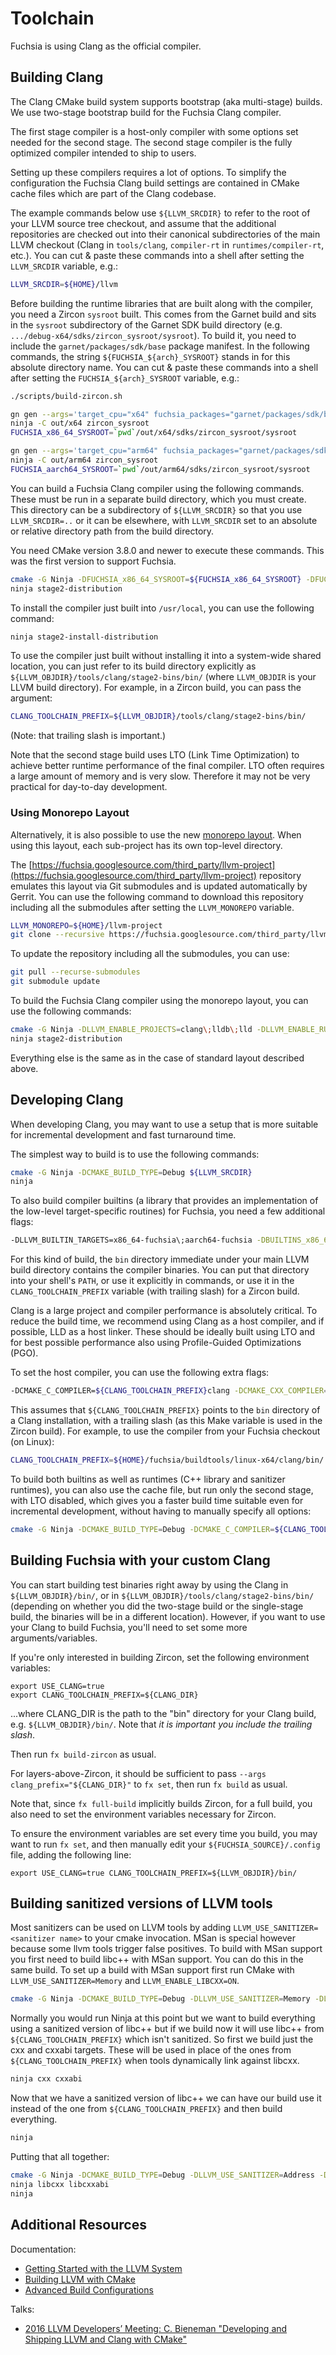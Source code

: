 # Toolchain

Fuchsia is using Clang as the official compiler.

## Building Clang

The Clang CMake build system supports bootstrap (aka multi-stage) builds. We use
two-stage bootstrap build for the Fuchsia Clang compiler.

The first stage compiler is a host-only compiler with some options set needed
for the second stage. The second stage compiler is the fully optimized compiler
intended to ship to users.

Setting up these compilers requires a lot of options. To simplify the
configuration the Fuchsia Clang build settings are contained in CMake cache
files which are part of the Clang codebase.

The example commands below use `${LLVM_SRCDIR}` to refer to the root of your
LLVM source tree checkout, and assume that the additional repositories are
checked out into their canonical subdirectories of the main LLVM checkout
(Clang in `tools/clang`, `compiler-rt` in `runtimes/compiler-rt`, etc.).  You
can cut & paste these commands into a shell after setting the `LLVM_SRCDIR`
variable, e.g.:

```bash
LLVM_SRCDIR=${HOME}/llvm
```

Before building the runtime libraries that are built along with the
compiler, you need a Zircon `sysroot` built.  This comes from the Garnet
build and sits in the `sysroot` subdirectory of the Garnet SDK build
directory (e.g. `.../debug-x64/sdks/zircon_sysroot/sysroot`). To build
it, you need to include the `garnet/packages/sdk/base` package manifest.
In the following commands, the string `${FUCHSIA_${arch}_SYSROOT}`
stands in for this absolute directory name.  You can cut & paste these
commands into a shell after setting the `FUCHSIA_${arch}_SYSROOT`
variable, e.g.:

```bash
./scripts/build-zircon.sh

gn gen --args='target_cpu="x64" fuchsia_packages="garnet/packages/sdk/base"' out/x64
ninja -C out/x64 zircon_sysroot
FUCHSIA_x86_64_SYSROOT=`pwd`/out/x64/sdks/zircon_sysroot/sysroot

gn gen --args='target_cpu="arm64" fuchsia_packages="garnet/packages/sdk/base"' out/arm64
ninja -C out/arm64 zircon_sysroot
FUCHSIA_aarch64_SYSROOT=`pwd`/out/arm64/sdks/zircon_sysroot/sysroot
```

You can build a Fuchsia Clang compiler using the following commands.
These must be run in a separate build directory, which you must create.
This directory can be a subdirectory of `${LLVM_SRCDIR}` so that you
use `LLVM_SRCDIR=..` or it can be elsewhere, with `LLVM_SRCDIR` set
to an absolute or relative directory path from the build directory.

You need CMake version 3.8.0 and newer to execute these commands.
This was the first version to support Fuchsia.

```bash
cmake -G Ninja -DFUCHSIA_x86_64_SYSROOT=${FUCHSIA_x86_64_SYSROOT} -DFUCHSIA_aarch64_SYSROOT=${FUCHSIA_aarch64_SYSROOT} -C ${LLVM_SRCDIR}/tools/clang/cmake/caches/Fuchsia.cmake ${LLVM_SRCDIR}
ninja stage2-distribution
```

To install the compiler just built into `/usr/local`, you can use the
following command:

```bash
ninja stage2-install-distribution
```

To use the compiler just built without installing it into a system-wide
shared location, you can just refer to its build directory explicitly as
`${LLVM_OBJDIR}/tools/clang/stage2-bins/bin/` (where `LLVM_OBJDIR` is
your LLVM build directory).  For example, in a Zircon build, you can
pass the argument:

```bash
CLANG_TOOLCHAIN_PREFIX=${LLVM_OBJDIR}/tools/clang/stage2-bins/bin/
```

(Note: that trailing slash is important.)

Note that the second stage build uses LTO (Link Time Optimization) to achieve
better runtime performance of the final compiler. LTO often requires a large
amount of memory and is very slow. Therefore it may not be very practical for
day-to-day development.

### Using Monorepo Layout

Alternatively, it is also possible to use the new [monorepo layout](https://llvm.org/docs/Proposals/GitHubMove.html#monorepo-variant).
When using this layout, each sub-project has its own top-level directory.

The [https://fuchsia.googlesource.com/third_party/llvm-project](https://fuchsia.googlesource.com/third_party/llvm-project)
repository emulates this layout via Git submodules and is updated
automatically by Gerrit. You can use the following command to download
this repository including all the submodules after setting the
`LLVM_MONOREPO` variable.

```bash
LLVM_MONOREPO=${HOME}/llvm-project
git clone --recursive https://fuchsia.googlesource.com/third_party/llvm-project ${LLVM_MONOREPO}
```

To update the repository including all the submodules, you can use:

```bash
git pull --recurse-submodules
git submodule update
```

To build the Fuchsia Clang compiler using the monorepo layout, you can
use the following commands:

```bash
cmake -G Ninja -DLLVM_ENABLE_PROJECTS=clang\;lldb\;lld -DLLVM_ENABLE_RUNTIMES=compiler-rt\;libcxx\;libcxxabi\;libunwind -DFUCHSIA_x86_64_SYSROOT=${FUCHSIA_x86_64_SYSROOT} -DFUCHSIA_aarch64_SYSROOT=${FUCHSIA_aarch64_SYSROOT} -C ${LLVM_MONOREPO}/clang/cmake/caches/Fuchsia.cmake ${LLVM_MONOREPO}/llvm
ninja stage2-distribution
```

Everything else is the same as in the case of standard layout described
above.

## Developing Clang

When developing Clang, you may want to use a setup that is more suitable for
incremental development and fast turnaround time.

The simplest way to build is to use the following commands:

```bash
cmake -G Ninja -DCMAKE_BUILD_TYPE=Debug ${LLVM_SRCDIR}
ninja
```

To also build compiler builtins (a library that provides an implementation of
the low-level target-specific routines) for Fuchsia, you need a few additional
flags:

```bash
-DLLVM_BUILTIN_TARGETS=x86_64-fuchsia\;aarch64-fuchsia -DBUILTINS_x86_64-fuchsia_CMAKE_SYSROOT=${FUCHSIA_x86_64_SYSROOT} -DBUILTINS_x86_64-fuchsia_CMAKE_SYSTEM_NAME=Fuchsia -DBUILTINS_aarch64-fuchsia_CMAKE_SYSROOT=${FUCHSIA_aarch64_SYSROOT} -DBUILTINS_aarch64-fuchsia_CMAKE_SYSTEM_NAME=Fuchsia
```

For this kind of build, the `bin` directory immediate under your main LLVM
build directory contains the compiler binaries.  You can put that directory
into your shell's `PATH`, or use it explicitly in commands, or use it in the
`CLANG_TOOLCHAIN_PREFIX` variable (with trailing slash) for a Zircon build.

Clang is a large project and compiler performance is absolutely critical. To
reduce the build time, we recommend using Clang as a host compiler, and if
possible, LLD as a host linker. These should be ideally built using LTO and
for best possible performance also using Profile-Guided Optimizations (PGO).

To set the host compiler, you can use the following extra flags:

```bash
-DCMAKE_C_COMPILER=${CLANG_TOOLCHAIN_PREFIX}clang -DCMAKE_CXX_COMPILER=${CLANG_TOOLCHAIN_PREFIX}clang++ -DLLVM_ENABLE_LLD=ON
```

This assumes that `${CLANG_TOOLCHAIN_PREFIX}` points to the `bin` directory
of a Clang installation, with a trailing slash (as this Make variable is used
in the Zircon build).  For example, to use the compiler from your Fuchsia
checkout (on Linux):

```bash
CLANG_TOOLCHAIN_PREFIX=${HOME}/fuchsia/buildtools/linux-x64/clang/bin/
```

To build both builtins as well as runtimes (C++ library and sanitizer
runtimes), you can also use the cache file, but run only the second
stage, with LTO disabled, which gives you a faster build time suitable even
for incremental development, without having to manually specify all
options:

```bash
cmake -G Ninja -DCMAKE_BUILD_TYPE=Debug -DCMAKE_C_COMPILER=${CLANG_TOOLCHAIN_PREFIX}clang -DCMAKE_CXX_COMPILER=${CLANG_TOOLCHAIN_PREFIX}clang++ -DLLVM_ENABLE_LTO=OFF -DFUCHSIA_x86_64_SYSROOT=${FUCHSIA_x86_64_SYSROOT} -DFUCHSIA_aarch64_SYSROOT=${FUCHSIA_aarch64_SYSROOT} -C ${LLVM_SRCDIR}/tools/clang/cmake/caches/Fuchsia-stage2.cmake ${LLVM_SRCDIR}
```

## Building Fuchsia with your custom Clang

You can start building test binaries right away by using the Clang in
`${LLVM_OBJDIR}/bin/`, or in `${LLVM_OBJDIR}/tools/clang/stage2-bins/bin/`
(depending on whether you did the two-stage build or the single-stage build,
the binaries will be in a different location). However, if you want to use
your Clang to build Fuchsia, you'll need to set some more arguments/variables.

If you're only interested in building Zircon, set the following environment
variables:

```
export USE_CLANG=true
export CLANG_TOOLCHAIN_PREFIX=${CLANG_DIR}
```

...where CLANG_DIR is the path to the "bin" directory for your Clang build,
e.g. `${LLVM_OBJDIR}/bin/`.  Note that *it is important you include the trailing
slash*.

Then run `fx build-zircon` as usual.

For layers-above-Zircon, it should be sufficient to pass
`--args clang_prefix="${CLANG_DIR}"` to `fx set`, then run `fx build` as usual.

Note that, since `fx full-build` implicitly builds Zircon, for a full build,
you also need to set the environment variables necessary for Zircon.

To ensure the environment variables are set every time you build, you may want
to run `fx set`, and then manually edit your `${FUCHSIA_SOURCE}/.config` file,
adding the following line:

```
export USE_CLANG=true CLANG_TOOLCHAIN_PREFIX=${LLVM_OBJDIR}/bin/
```

## Building sanitized versions of LLVM tools

Most sanitizers can be used on LLVM tools by adding
`LLVM_USE_SANITIZER=<sanitizer name>` to your cmake invocation. MSan is
special however because some llvm tools trigger false positives. To build with
MSan support you first need to build libc++ with MSan support. You can do this
in the same build. To set up a build with MSan support first run CMake with
`LLVM_USE_SANITIZER=Memory` and `LLVM_ENABLE_LIBCXX=ON`.

```bash
cmake -G Ninja -DCMAKE_BUILD_TYPE=Debug -DLLVM_USE_SANITIZER=Memory -DLLVM_ENABLE_LIBCXX=ON -DCMAKE_C_COMPILER=${CLANG_TOOLCHAIN_PREFIX}clang -DCMAKE_CXX_COMPILER=${CLANG_TOOLCHAIN_PREFIX}clang++ -DLLVM_ENABLE_LLD=ON ${LLVM_SRCDIR}
```

Normally you would run Ninja at this point but we want to build everything
using a sanitized version of libc++ but if we build now it will use libc++ from
`${CLANG_TOOLCHAIN_PREFIX}` which isn't sanitized. So first we build just
the cxx and cxxabi targets. These will be used in place of the ones from
`${CLANG_TOOLCHAIN_PREFIX}` when tools dynamically link against libcxx.

```bash
ninja cxx cxxabi
```

Now that we have a sanitized version of libc++ we can have our build use it
instead of the one from `${CLANG_TOOLCHAIN_PREFIX}` and then build everything.

```bash
ninja
```

Putting that all together:

```bash
cmake -G Ninja -DCMAKE_BUILD_TYPE=Debug -DLLVM_USE_SANITIZER=Address -DLLVM_ENABLE_LIBCXX=ON -DCMAKE_C_COMPILER=${CLANG_TOOLCHAIN_PREFIX}clang -DCMAKE_CXX_COMPILER=${CLANG_TOOLCHAIN_PREFIX}clang++ -DLLVM_ENABLE_LLD=ON ${LLVM_SRCDIR}
ninja libcxx libcxxabi
ninja
```

## Additional Resources

Documentation:
* [Getting Started with the LLVM System](http://llvm.org/docs/GettingStarted.html)
* [Building LLVM with CMake](http://llvm.org/docs/CMake.html)
* [Advanced Build Configurations](http://llvm.org/docs/AdvancedBuilds.html)

Talks:
* [2016 LLVM Developers’ Meeting: C. Bieneman "Developing and Shipping LLVM and Clang with CMake"](https://www.youtube.com/watch?v=StF77Cx7pz8)
